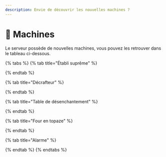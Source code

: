 ```yaml
---
description: Envie de découvrir les nouvelles machines ?
---
```


# 🔧 Machines

Le serveur possède de nouvelles machines, vous pouvez les retrouver dans le tableau ci-dessous.

{% tabs %}
{% tab title="Établi suprême" %}

{% endtab %}

{% tab title="Décrafteur" %}

{% endtab %}

{% tab title="Table de désenchantement" %}

{% endtab %}

{% tab title="Four en topaze" %}

{% endtab %}

{% tab title="Alarme" %}

{% endtab %}
{% endtabs %}
